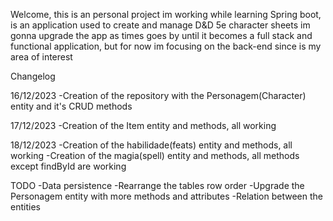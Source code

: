 Welcome, this is an personal project im working while learning Spring boot, is an application used to create and manage D&D 5e character sheets
im gonna upgrade the app as times goes by until it becomes a full stack and functional application, but for now im focusing on the back-end since is my
area of interest

Changelog

16/12/2023
-Creation of the repository with the Personagem(Character) entity and it's CRUD methods

17/12/2023
-Creation of the Item entity and methods, all working

18/12/2023
-Creation of the habilidade(feats) entity and methods, all working
-Creation of the magia(spell) entity and methods, all methods except findById are working


TODO
-Data persistence
-Rearrange the tables row order
-Upgrade the Personagem entity with more methods and attributes
-Relation between the entities
